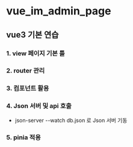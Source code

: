 # vue_im_admin_page

## vue3 기본 연습

### 1. view 페이지 기본 틀
### 2. router 관리
### 3. 컴포넌트 활용
### 4. Json 서버 및 api 호출 
- json-server --watch db.json 로 Json 서버 기동

### 5. pinia 적용

